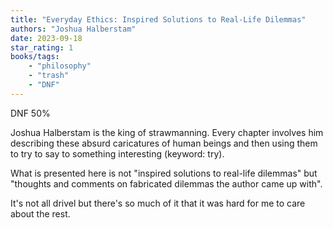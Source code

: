 ```yaml
---
title: "Everyday Ethics: Inspired Solutions to Real-Life Dilemmas"
authors: "Joshua Halberstam"
date: 2023-09-18
star_rating: 1
books/tags:
    - "philosophy"
    - "trash"
    - "DNF"
---
```

DNF 50%

Joshua Halberstam is the king of strawmanning. Every chapter involves him describing these absurd caricatures of human beings and then using them to try to say to something interesting (keyword: try).

<!--more-->

What is presented here is not "inspired solutions to real-life dilemmas" but "thoughts and comments on fabricated dilemmas the author came up with".

It's not all drivel but there's so much of it that it was hard for me to care about the rest.